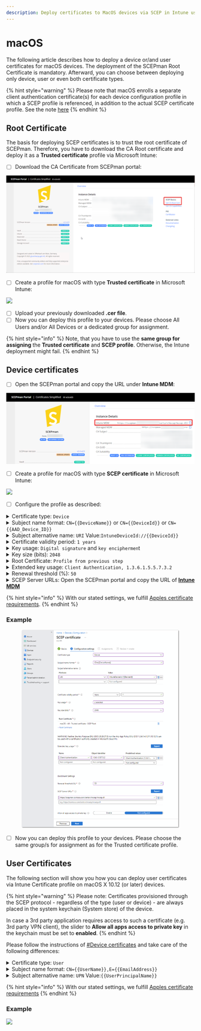 ```yaml
---
description: Deploy certificates to MacOS devices via SCEP in Intune using SCEPman.
---
```


# macOS

The following article describes how to deploy a device or/and user certificates for macOS devices. The deployment of the SCEPman Root Certificate is mandatory. Afterward, you can choose between deploying only device, user or even both certificate types.

{% hint style="warning" %}
Please note that macOS enrolls a separate client authentication certificate(s) for each device configuration profile in which a SCEP profile is referenced, in addition to the actual SCEP certificate profile. See the note [here](https://learn.microsoft.com/en-us/intune/intune-service/protect/certificates-profile-scep#assign-the-certificate-profile)
{% endhint %}

## Root Certificate

The basis for deploying SCEP certificates is to trust the root certificate of SCEPman. Therefore, you have to download the CA Root certificate and deploy it as a **Trusted certificate** profile via Microsoft Intune:

* [ ] Download the CA Certificate from SCEPman portal:

![](<../../.gitbook/assets/image-2 (10).png>)

* [ ] Create a profile for macOS with type **Trusted certificate** in Microsoft Intune:

![](../../.gitbook/assets/macOSRootCrt.png)

* [ ] Upload your previously downloaded **.cer file**.
* [ ] Now you can deploy this profile to your devices. Please choose All Users and/or All Devices or a dedicated group for assignment.

{% hint style="info" %}
Note, that you have to use the **same group for assigning** the **Trusted certificate** and **SCEP profile**. Otherwise, the Intune deployment might fail.
{% endhint %}

## Device certificates

* [ ] Open the SCEPman portal and copy the URL under **Intune MDM**:

![](<../../.gitbook/assets/image-3 (1).png>)

* [ ] Create a profile for macOS with type **SCEP certificate** in Microsoft Intune:

![](../../.gitbook/assets/macOSDeviceCert.png)

* [ ] Configure the profile as described:

<details>

<summary>Certificate type: <code>Device</code></summary>

In this section we are setting up a device certificate.

</details>

<details>

<summary>Subject name format: <code>CN={{DeviceName}}</code> or <code>CN={{DeviceId}}</code> or <code>CN={{AAD_Device_ID}}</code></summary>

**Recommended:** Use `{{DeviceName}}`for the CN RDN to have a meaningful name of the certificate on the device or when searching for the certificate.

**Optional:** If configured to `CN={{DeviceId}}` or `CN={{AAD_Device_ID}}`, SCEPman uses the CN field of the subject name to identify the device and as a seed for the certificate serial number generation. Microsoft Entra ID (Azure AD) and Intune offer two different IDs:

* `{{DeviceId}}`: This ID is generated and used by Intune.\
  \
  (requires SCEPman 2.0 or higher and [#appconfig-intunevalidation-devicedirectory](../../scepman-configuration/application-settings/scep-endpoints/intune-validation.md#appconfig-intunevalidation-devicedirectory "mention") to be set to **Intune** or **AADAndIntune**)

- `{{AAD_Device_ID}}`: This ID is generated and used by Microsoft Entra ID (Azure AD).

In case neither `CN={{DeviceId}}` nor `CN={{AAD_Device_ID}}` is used for the CN field (e.g. `CN={{DeviceName}})`, SCEPman will identify the device based on the Intune Device ID (`(URI)Value:` `IntuneDeviceId://{{DeviceId}}`) provided in the subject alternative name (SAN).

**Important:** The choice of the CN field affects the [automatic revocation behavior](../manage-certificates.md#automatic-revocation) of certificates issued to your Intune-managed devices.

You can add other RDNs if needed (e.g.: `CN={{DeviceId}}, O=Contoso, CN={{WiFiMacAddress}}`). Supported variables are listed in the [Microsoft docs](https://docs.microsoft.com/en-us/mem/intune/protect/certificates-profile-scep#create-a-scep-certificate-profile).

</details>

<details>

<summary>Subject alternative name: <code>URI</code> Value:<code>IntuneDeviceId://{{DeviceId}}</code></summary>

The URI field is [recommended by Microsoft](https://techcommunity.microsoft.com/t5/intune-customer-success/new-microsoft-intune-service-for-network-access-control/ba-p/2544696) for NAC solutions to identify the devices based on their Intune Device ID.

The **URI field is mandatory** in case neither `CN={{DeviceId}}` nor `CN={{AAD_Device_ID}}` is used in the **Subject name format** field.

Other SAN values like DNS can be added if needed.

</details>

<details>

<summary>Certificate validity period: <code>1 years</code></summary>

<mark style="color:orange;">**Important:**</mark> <mark style="color:orange;">macOS devices ignore the configuration of the validity period via Intune. Please make sure, to configure</mark> [#appconfig-validityperioddays](../../scepman-configuration/application-settings/certificates.md#appconfig-validityperioddays "mention") <mark style="color:orange;">to a fixed value. You can leave the certificate validity period setting to 1 year because it will be ignored anyway.</mark>\
\
<mark style="color:orange;">**Important:**</mark> <mark style="color:orange;">Also note, that</mark> <mark style="color:orange;">**certificates on macOS are only renewed**</mark> <mark style="color:orange;">by Intune when the device is</mark> <mark style="color:orange;">**unlocked, online, syncing and in scope of the renewal threshold**</mark><mark style="color:orange;">. If certificates are expired (e.g.: device was offline and/or locked for a long time), they won't be renewed any more. Therefore, we recommend to choose an higher value here.</mark>

</details>

<details>

<summary>Key usage: <code>Digital signature</code> and <code>key enciphermen</code>t</summary>

Please activate both cryptographic actions.

</details>

<details>

<summary>Key size (bits): <code>2048</code></summary>

SCEPman supports 2048 bits.

</details>

<details>

<summary>Root Certificate: <code>Profile from previous step</code></summary>

Please select the Intune profile from [#Root certificates](macos.md#root-certificate)

</details>

<details>

<summary>Extended key usage: <code>Client Authentication, 1.3.6.1.5.5.7.3.2</code></summary>

Please choose **Client Authentication (1.3.6.1.5.5.7.3.2)** under **Predefined values**. The other fields will be filled out automatically.

<mark style="color:orange;">**Important:**</mark> <mark style="color:orange;">macOS devices do not support any Extended Key Usages (EKUs) other than</mark> <mark style="color:orange;">`Client Authentication`</mark> <mark style="color:orange;">. This means that any other EKUs configured in this profile will be ignored.</mark>

</details>

<details>

<summary>Renewal threshold (%): <code>50</code></summary>

This value defines when the device is allowed to renew its certificate (based on remaining lifetime of existing certificate). Please read the note under **Certificate validity period** and select a suitable value that allows the device the renew the certificate over a long period. A value of 50% would allow the device with a 1 years valid certificate to start renewal 182 days before expiration.

</details>

<details>

<summary>SCEP Server URLs: Open the SCEPman portal and copy the URL of <a href="macos.md#device-certificates"><strong>Intune MDM</strong></a></summary>

**Example**

```
https://scepman.contoso.com/certsrv/mscep/mscep.dll
```

</details>

{% hint style="info" %}
With our stated settings, we fulfill [Apples certificate requirements](https://support.apple.com/en-us/HT210176).
{% endhint %}

### Example

<figure><img src="../../.gitbook/assets/2024-03-14 15_39_42.png" alt=""><figcaption></figcaption></figure>

* [ ] Now you can deploy this profile to your devices. Please choose the same group/s for assignment as for the Trusted certificate profile.

## User Certificates

The following section will show you how you can deploy user certificates via Intune Certificate profile on macOS X 10.12 (or later) devices.

{% hint style="warning" %}
Please note: Certificates provisioned through the SCEP protocol - regardless of the type (user or device) - are always placed in the system keychain (System store) of the device.

In case a 3rd party application requires access to such a certificate (e.g. 3rd party VPN client), the slider to **Allow all apps access to private key** in the keychain must be set to **enabled**.
{% endhint %}

Please follow the instructions of [#Device certificates](macos.md#device-certificates) and take care of the following differences:

<details>

<summary>Certificate type: <code>User</code></summary>

In this section we are setting up a user certificate.

</details>

<details>

<summary>Subject name format: <code>CN={{UserName}},E={{EmailAddress}}</code></summary>

You can define RDNs based on your needs. Supported variables are listed in the [Microsoft docs](https://docs.microsoft.com/en-us/mem/intune/protect/certificates-profile-scep#create-a-scep-certificate-profile). We recommend to include the username (e.g.: janedoe) and email address (e.g.: janedoe@contoso.com) as baseline setting.

</details>

<details>

<summary>Subject alternative name: <code>UPN</code> Value:<code>{{UserPrincipalName}}</code></summary>

SCEPman uses the UPN in the SAN to identify the user and as a seed for the certificate serial number generation (e.g.: janedoe@contoso.com).\
\
Other SAN values like Email address can be added if needed.

</details>

{% hint style="info" %}
With our stated settings, we fulfill [Apples certificate requirements](https://support.apple.com/en-us/HT210176)
{% endhint %}

### Example

![](<../../.gitbook/assets/2022-04-05 18macOSUserCert.png>)
